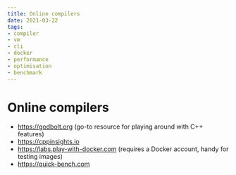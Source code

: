```yaml
---
title: Online compilers
date: 2021-03-22
tags:
- compiler
- vm
- cli
- docker
- performance
- optimisation
- benchmark
---
```


# Online compilers

- https://godbolt.org (go-to resource for playing around with C++ features)
- https://cppinsights.io
- https://labs.play-with-docker.com (requires a Docker account, handy for testing images)
- https://quick-bench.com

